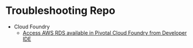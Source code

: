 # Troubleshooting Repo

- Cloud Foundry 
  - [Access AWS RDS available in Pivotal Cloud Foundry from Developer IDE ](cloudfoundry/connect-aws-rds-pivotal-localhost.md)